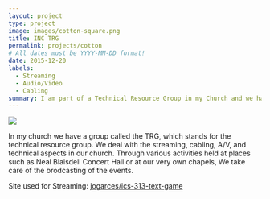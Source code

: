 ```yaml
---
layout: project
type: project
image: images/cotton-square.png
title: INC TRG
permalink: projects/cotton
# All dates must be YYYY-MM-DD format!
date: 2015-12-20
labels:
  - Streaming
  - Audio/Video
  - Cabling
summary: I am part of a Technical Resource Group in my Church and we have done various projects dealing with streaming and networking.
---
```


<img class="ui image" src="{{ site.baseurl }}/images/cotton-header.png">

In my church we have a group called the TRG, which stands for the technical resource group. We deal with the streaming, cabling, A/V, and technical aspects in our church. Through various activities held at places such as Neal Blaisdell Concert Hall or at our very own chapels, We take care of the brodcasting of the events.


Site used for Streaming: <a href="https://www.webex.com/"><i class="large github icon "></i>jogarces/ics-313-text-game</a>

